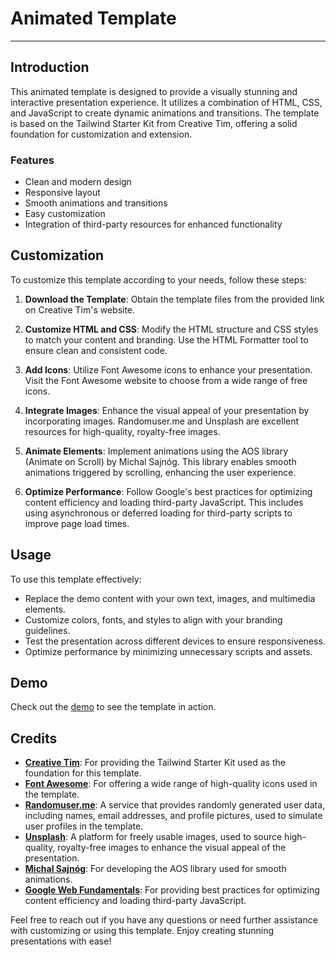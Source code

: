 # Animated Template

---

## Introduction

This animated template is designed to provide a visually stunning and interactive presentation experience. It utilizes a combination of HTML, CSS, and JavaScript to create dynamic animations and transitions. The template is based on the Tailwind Starter Kit from Creative Tim, offering a solid foundation for customization and extension.

### Features

- Clean and modern design
- Responsive layout
- Smooth animations and transitions
- Easy customization
- Integration of third-party resources for enhanced functionality

## Customization

To customize this template according to your needs, follow these steps:

1. **Download the Template**: Obtain the template files from the provided link on Creative Tim's website.

2. **Customize HTML and CSS**: Modify the HTML structure and CSS styles to match your content and branding. Use the HTML Formatter tool to ensure clean and consistent code.

3. **Add Icons**: Utilize Font Awesome icons to enhance your presentation. Visit the Font Awesome website to choose from a wide range of free icons. 

4. **Integrate Images**: Enhance the visual appeal of your presentation by incorporating images. Randomuser.me and Unsplash are excellent resources for high-quality, royalty-free images.

5. **Animate Elements**: Implement animations using the AOS library (Animate on Scroll) by Michal Sajnóg. This library enables smooth animations triggered by scrolling, enhancing the user experience.

6. **Optimize Performance**: Follow Google's best practices for optimizing content efficiency and loading third-party JavaScript. This includes using asynchronous or deferred loading for third-party scripts to improve page load times.

## Usage

To use this template effectively:

- Replace the demo content with your own text, images, and multimedia elements.
- Customize colors, fonts, and styles to align with your branding guidelines.
- Test the presentation across different devices to ensure responsiveness.
- Optimize performance by minimizing unnecessary scripts and assets.

## Demo

Check out the [demo](https://osama206.github.io/Animated-Template/) to see the template in action.

## Credits

- **[Creative Tim](https://www.creative-tim.com/learning-lab/tailwind-starter-kit/presentation)**: For providing the Tailwind Starter Kit used as the foundation for this template.
- **[Font Awesome](https://fontawesome.com/icons?d=gallery&q=close&m=free)**: For offering a wide range of high-quality icons used in the template.
- **[Randomuser.me](https://randomuser.me/)**: A service that provides randomly generated user data, including names, email addresses, and profile pictures, used to simulate user profiles in the template.
- **[Unsplash](https://unsplash.com/)**: A platform for freely usable images, used to source high-quality, royalty-free images to enhance the visual appeal of the presentation.
- **[Michal Sajnóg](https://michalsnik.github.io/aos/)**: For developing the AOS library used for smooth animations.
- **[Google Web Fundamentals](https://developers.google.com/web/fundamentals/performance/optimizing-content-efficiency/loading-third-party-javascript)**: For providing best practices for optimizing content efficiency and loading third-party JavaScript.

Feel free to reach out if you have any questions or need further assistance with customizing or using this template. Enjoy creating stunning presentations with ease!
